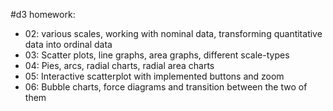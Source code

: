 #d3 homework:

* 02: various scales, working with nominal data, transforming quantitative data into ordinal data
* 03: Scatter plots, line graphs, area graphs, different scale-types
* 04: Pies, arcs, radial charts, radial area charts
* 05: Interactive scatterplot with implemented buttons and zoom
* 06: Bubble charts, force diagrams and transition between the two of them 